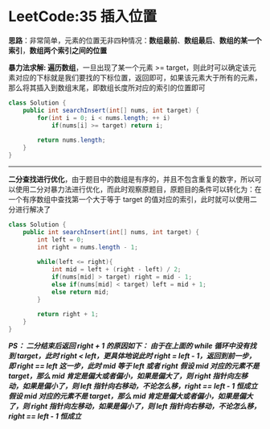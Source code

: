# LeetCode:35 插入位置

**思路**：非常简单，元素的位置无非四种情况：**数组最前**、**数组最后**、**数组的某一个索引**，**数组两个索引之间的位置**

**暴力法求解: 遍历数组**，一旦出现了某一个元素 >= target，则此时可以确定该元素对应的下标就是我们要找的下标位置，返回即可，如果该元素大于所有的元素，那么将其插入到数组末尾，即数组长度所对应的索引的位置即可

```java
class Solution {
    public int searchInsert(int[] nums, int target) {
        for(int i = 0; i < nums.length; ++ i)
            if(nums[i] >= target) return i;
        
        return nums.length;
    }
}
```

---

**二分查找进行优化**，由于题目中的数组是有序的，并且不包含重复的数字，所以可以使用二分对暴力法进行优化，而此时观察原题目，原题目的条件可以转化为：在一个有序数组中查找第一个大于等于 target 的值对应的索引，此时就可以使用二分进行解决了
```java
class Solution {
    public int searchInsert(int[] nums, int target) {
        int left = 0;
        int right = nums.length - 1;
        
        while(left <= right){
            int mid = left + (right - left) / 2;
            if(nums[mid] > target) right = mid - 1;
            else if(nums[mid] < target) left = mid + 1;
            else return mid;
        }
        
        return right + 1;
    }
}
```
***PS： 二分结束后返回 right + 1 的原因如下：***
***由于在上面的 while 循环中没有找到 target，此时 right < left，更具体地说此时 right = left - 1，返回到前一步，即 right == left 这一步，此时 mid 等于 left 或者 right***
***假设 mid 对应的元素不是 target，那么 mid 肯定是偏大或者偏小，如果是偏大了，则 right 指针向左移动，如果是偏小了，则 left 指针向右移动，不论怎么移，right == left - 1 恒成立***
***假设 mid 对应的元素不是 target，那么 mid 肯定是偏大或者偏小，如果是偏大了，则 right 指针向左移动，如果是偏小了，则 left 指针向右移动，不论怎么移，right == left - 1 恒成立***